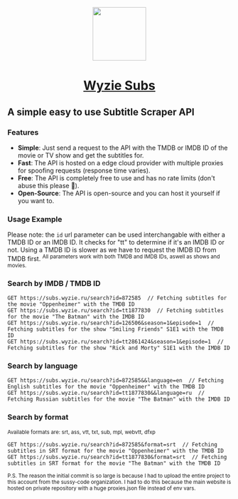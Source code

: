 <p align="center">
  <a href="https://subs.wyzie.ru/">
    <img src="https://i.postimg.cc/L5ppKYC5/cclogo.png" height="120">
    <h1 align="center">Wyzie Subs</h1>
  </a>
</p>

## A simple easy to use Subtitle Scraper API

### Features
- **Simple**: Just send a request to the API with the TMDB or IMDB ID of the movie or TV show and get the subtitles for.
- **Fast**: The API is hosted on a edge cloud provider with multiple proxies for spoofing requests (response time varies).
- **Free**: The API is completely free to use and has no rate limits (don't abuse this please 🙏).
- **Open-Source**: The API is open-source and you can host it yourself if you want to.
  
### Usage Example
Please note: the `id` url parameter can be used interchangable with either a TMDB ID or an IMDB ID. It checks for "tt" to determine if it's an IMDB ID or not. Using a TMDB ID is slower as we have to request the IMDB ID from TMDB first.
<sup>
  All parameters work with both TMDB and IMDB IDs, aswell as shows and movies.
</sup>

### Search by IMDB / TMDB ID
```http
GET https://subs.wyzie.ru/search?id=872585  // Fetching subtitles for the movie "Oppenheimer" with the TMDB ID
GET https://subs.wyzie.ru/search?id=tt1877830  // Fetching subtitles for the movie "The Batman" with the IMDB ID
GET https://subs.wyzie.ru/search?id=126506&season=1&episode=1  // Fetching subtitles for the show "Smiling Friends" S1E1 with the TMDB ID
GET https://subs.wyzie.ru/search?id=tt2861424&season=1&episode=1  // Fetching subtitles for the show "Rick and Morty" S1E1 with the IMDB ID
```

### Search by language
```http
GET https://subs.wyzie.ru/search?id=872585&&language=en  // Fetching English subtitles for the movie "Oppenheimer" with the TMDB ID
GET https://subs.wyzie.ru/search?id=tt1877830&&language=ru  // Fetching Russian subtitles for the movie "The Batman" with the IMDB ID
```

### Search by format
<sup>
  Available formats are: srt, ass, vtt, txt, sub, mpl, webvtt, dfxp
</sup>

```http
GET https://subs.wyzie.ru/search?id=872585&format=srt  // Fetching subtitles in SRT format for the movie "Oppenheimer" with the TMDB ID
GET https://subs.wyzie.ru/search?id=tt1877830&format=srt  // Fetching subtitles in SRT format for the movie "The Batman" with the TMDB ID
```

<sup>
  P.S. The reason the initial commit is so large is because I had to upload the entire project to this account from the sussy-code organization. I had to do this because the main website is hosted on private repository with a huge proxies.json file instead of env vars.
</sup>
